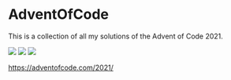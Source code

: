 # AdventOfCode
This is a collection of all my solutions of the Advent of Code 2021. 

![](https://img.shields.io/badge/day%20📅-8-blue) 
![](https://img.shields.io/badge/stars%20⭐-16-yellow) 
![](https://img.shields.io/badge/days%20completed-8-red) 

https://adventofcode.com/2021/
